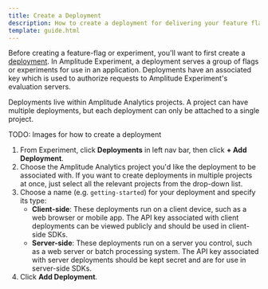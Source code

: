 ```yaml
---
title: Create a Deployment
description: How to create a deployment for delivering your feature flags and experiments.
template: guide.html
---
```


Before creating a feature-flag or experiment, you'll want to first create a [deployment](). In Amplitude Experiment, a deployment serves a group of flags or experiments for use in an application. Deployments have an associated key which is used to authorize requests to Amplitude Experiment's evaluation servers.

Deployments live within Amplitude Analytics projects. A project can have multiple deployments, but each deployment can only be attached to a single project.

TODO: Images for how to create a deployment

1. From Experiment, click **Deployments** in left nav bar, then click **+ Add Deployment**.
2. Choose the Amplitude Analytics project you'd like the deployment to be associated with. If you want to create deployments in multiple projects at once, just select all the relevant projects from the drop-down list.
3. Choose a name (e.g. `getting-started`) for your deployment and specify its type:
    - **Client-side**: These deployments run on a client device, such as a web browser or mobile app. The API key associated with client deployments can be viewed publicly and should be used in client-side SDKs.
    - **Server-side**: These deployments run on a server you control, such as a web server or batch processing system. The API key associated with server deployments should be kept secret and are for use in server-side SDKs.
4. Click **Add Deployment**.